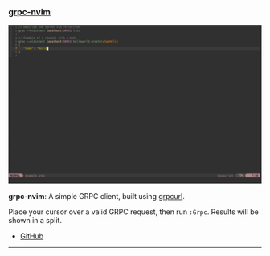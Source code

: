 <h3 id="new-grpc-nvim">
  <a href="#new-grpc-nvim">
    <span class="icon-text">
      <span class="icon">
        <i class="fa-solid fa-book"></i>
      </span>
    </span>
    <span>grpc-nvim</span>
  </a>
</h3>

![grpc-nvim](https://raw.githubusercontent.com/hudclark/grpc-nvim/main/assets/example.gif)

**grpc-nvim**: A simple GRPC client, built using [grpcurl](https://github.com/fullstorydev/grpcurl).

Place your cursor over a valid GRPC request, then run `:Grpc`. Results will be shown in a split.

- [GitHub](https://github.com/hudclark/grpc-nvim)

---

